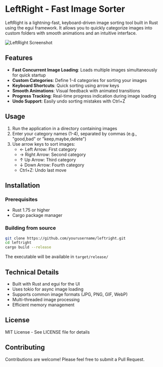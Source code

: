 # LeftRight - Fast Image Sorter

LeftRight is a lightning-fast, keyboard-driven image sorting tool built in Rust using the egui framework. It allows you to quickly categorize images into custom folders with smooth animations and an intuitive interface.

![LeftRight Screenshot](screenshot.png)

## Features

- **Fast Concurrent Image Loading**: Loads multiple images simultaneously for quick startup
- **Custom Categories**: Define 1-4 categories for sorting your images
- **Keyboard Shortcuts**: Quick sorting using arrow keys
- **Smooth Animations**: Visual feedback with animated transitions
- **Progress Tracking**: Real-time progress indication during image loading
- **Undo Support**: Easily undo sorting mistakes with Ctrl+Z

## Usage

1. Run the application in a directory containing images
2. Enter your category names (1-4), separated by commas (e.g., "good,bad" or "keep,maybe,delete")
3. Use arrow keys to sort images:
   - ← Left Arrow: First category
   - → Right Arrow: Second category
   - ↑ Up Arrow: Third category
   - ↓ Down Arrow: Fourth category
   - Ctrl+Z: Undo last move

## Installation

### Prerequisites
- Rust 1.75 or higher
- Cargo package manager

### Building from source
```bash
git clone https://github.com/yourusername/leftright.git
cd leftright
cargo build --release
```

The executable will be available in `target/release/`

## Technical Details

- Built with Rust and egui for the UI
- Uses tokio for async image loading
- Supports common image formats (JPG, PNG, GIF, WebP)
- Multi-threaded image processing
- Efficient memory management

## License

MIT License - See LICENSE file for details

## Contributing

Contributions are welcome! Please feel free to submit a Pull Request.
